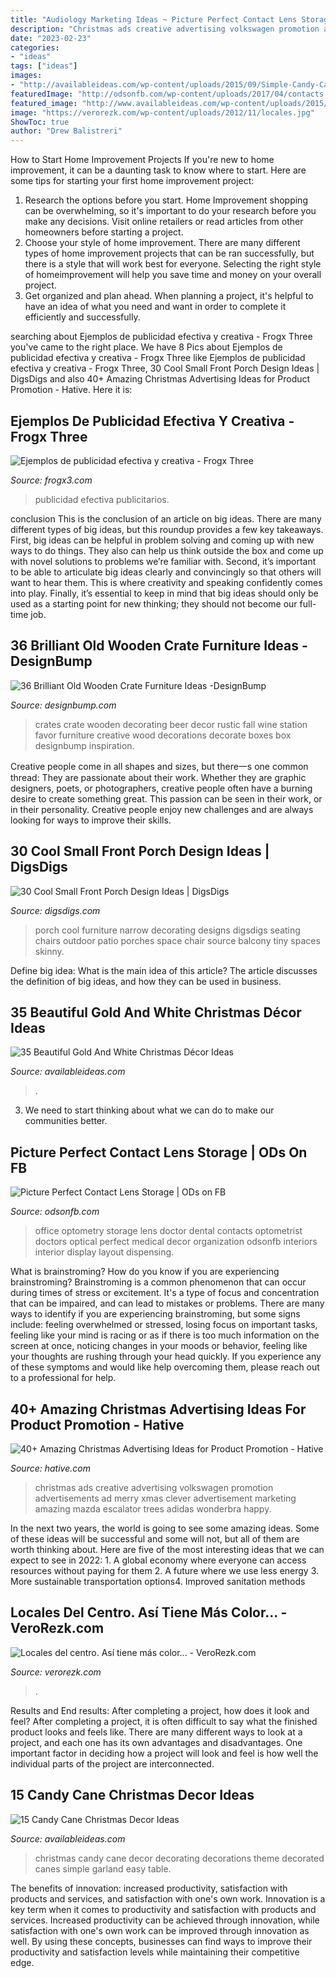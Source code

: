 ```yaml
---
title: "Audiology Marketing Ideas ~ Picture Perfect Contact Lens Storage"
description: "Christmas ads creative advertising volkswagen promotion advertisements ad merry xmas clever advertisement marketing amazing mazda escalator trees adidas wonderbra happy"
date: "2023-02-23"
categories:
- "ideas"
tags: ["ideas"]
images:
- "http://availableideas.com/wp-content/uploads/2015/09/Simple-Candy-Cane-Christmas-Decor.jpg"
featuredImage: "http://odsonfb.com/wp-content/uploads/2017/04/contacts.jpg"
featured_image: "http://www.availableideas.com/wp-content/uploads/2015/09/Gold-And-White-Christmas-Décor-Ideas-33.jpg"
image: "https://verorezk.com/wp-content/uploads/2012/11/locales.jpg"
ShowToc: true
author: "Drew Balistreri"
---
```



How to Start Home Improvement Projects
If you're new to home improvement, it can be a daunting task to know where to start. Here are some tips for starting your first home improvement project: 
1. Research the options before you start. Home Improvement shopping can be overwhelming, so it's important to do your research before you make any decisions. Visit online retailers or read articles from other homeowners before starting a project. 
2. Choose your style of home improvement. There are many different types of home improvement projects that can be ran successfully, but there is a style that will work best for everyone. Selecting the right style of homeimprovement will help you save time and money on your overall project. 
3. Get organized and plan ahead. When planning a project, it's helpful to have an idea of what you need and want in order to complete it efficiently and successfully.

	

		
searching about Ejemplos de publicidad efectiva y creativa - Frogx Three you've came to the right place. We have 8 Pics about Ejemplos de publicidad efectiva y creativa - Frogx Three like Ejemplos de publicidad efectiva y creativa - Frogx Three, 30 Cool Small Front Porch Design Ideas | DigsDigs and also 40+ Amazing Christmas Advertising Ideas for Product Promotion - Hative. Here it is:
		
    
## Ejemplos De Publicidad Efectiva Y Creativa - Frogx Three

<img loading=lazy src="https://www.frogx3.com/wp-content/uploads/2014/04/publicidad-apple.jpg" onerror="this.onerror=null;this.src='https://tse1.mm.bing.net/th?id=OIP.axDdB2PddBT28R0Qr_PsQAHaKT&amp;pid=15.1';" alt="Ejemplos de publicidad efectiva y creativa - Frogx Three">

_Source: frogx3.com_

>publicidad efectiva publicitarios. 

	

conclusion
This is the conclusion of an article on big ideas. 
There are many different types of big ideas, but this roundup provides a few key takeaways. First, big ideas can be helpful in problem solving and coming up with new ways to do things. They also can help us think outside the box and come up with novel solutions to problems we’re familiar with. 
 Second, it’s important to be able to articulate big ideas clearly and convincingly so that others will want to hear them. This is where creativity and speaking confidently comes into play. Finally, it’s essential to keep in mind that big ideas should only be used as a starting point for new thinking; they should not become our full-time job.

    
## 36 Brilliant Old Wooden Crate Furniture Ideas -DesignBump

<img loading=lazy src="https://designbump.com/wp-content/uploads/2015/10/crate09.jpg" onerror="this.onerror=null;this.src='https://tse3.mm.bing.net/th?id=OIP.ywL7SreYT2_Rk7nFWorIXAHaLH&amp;pid=15.1';" alt="36 Brilliant Old Wooden Crate Furniture Ideas -DesignBump">

_Source: designbump.com_

>crates crate wooden decorating beer decor rustic fall wine station favor furniture creative wood decorations decorate boxes box designbump inspiration. 

	

Creative people come in all shapes and sizes, but there一s one common thread: They are passionate about their work. Whether they are graphic designers, poets, or photographers, creative people often have a burning desire to create something great. This passion can be seen in their work, or in their personality. Creative people enjoy new challenges and are always looking for ways to improve their skills.

    
## 30 Cool Small Front Porch Design Ideas | DigsDigs

<img loading=lazy src="http://www.digsdigs.com/photos/cool-small-front-porch-design-ideas-17.jpg" onerror="this.onerror=null;this.src='https://tse4.mm.bing.net/th?id=OIP.A_La0hqg43_lYL6Jh_EmhgHaJ4&amp;pid=15.1';" alt="30 Cool Small Front Porch Design Ideas | DigsDigs">

_Source: digsdigs.com_

>porch cool furniture narrow decorating designs digsdigs seating chairs outdoor patio porches space chair source balcony tiny spaces skinny. 

	

Define big idea: What is the main idea of this article?
The article discusses the definition of big ideas, and how they can be used in business.

    
## 35 Beautiful Gold And White Christmas Décor Ideas

<img loading=lazy src="http://www.availableideas.com/wp-content/uploads/2015/09/Gold-And-White-Christmas-Décor-Ideas-33.jpg" onerror="this.onerror=null;this.src='https://tse4.mm.bing.net/th?id=OIP.6P7udyTCiQYueauW-od2uQHaLH&amp;pid=15.1';" alt="35 Beautiful Gold And White Christmas Décor Ideas">

_Source: availableideas.com_

>. 

	

3. We need to start thinking about what we can do to make our communities better.

    
## Picture Perfect Contact Lens Storage | ODs On FB

<img loading=lazy src="http://odsonfb.com/wp-content/uploads/2017/04/contacts.jpg" onerror="this.onerror=null;this.src='https://tse3.mm.bing.net/th?id=OIP.2p6WcMqnwWoVizCQEa6SiAHaJ4&amp;pid=15.1';" alt="Picture Perfect Contact Lens Storage | ODs on FB">

_Source: odsonfb.com_

>office optometry storage lens doctor dental contacts optometrist doctors optical perfect medical decor organization odsonfb interiors interior display layout dispensing. 

	

What is brainstroming?
How do you know if you are experiencing brainstroming? Brainstroming is a common phenomenon that can occur during times of stress or excitement. It's a type of focus and concentration that can be impaired, and can lead to mistakes or problems. There are many ways to identify if you are experiencing brainstroming, but some signs include: feeling overwhelmed or stressed, losing focus on important tasks, feeling like your mind is racing or as if there is too much information on the screen at once, noticing changes in your moods or behavior, feeling like your thoughts are rushing through your head quickly. If you experience any of these symptoms and would like help overcoming them, please reach out to a professional for help.

    
## 40+ Amazing Christmas Advertising Ideas For Product Promotion - Hative

<img loading=lazy src="https://hative.com/wp-content/uploads/2013/10/xmas-ads/volkswagen-christmas-ads-13.jpg" onerror="this.onerror=null;this.src='https://tse3.mm.bing.net/th?id=OIP.9u22e8ZPbG8v5y6oM_I9wwHaKn&amp;pid=15.1';" alt="40+ Amazing Christmas Advertising Ideas for Product Promotion - Hative">

_Source: hative.com_

>christmas ads creative advertising volkswagen promotion advertisements ad merry xmas clever advertisement marketing amazing mazda escalator trees adidas wonderbra happy. 

	

In the next two years, the world is going to see some amazing ideas. Some of these ideas will be successful and some will not, but all of them are worth thinking about. Here are five of the most interesting ideas that we can expect to see in 2022: 1. A global economy where everyone can access resources without paying for them 2. A future where we use less energy 3. More sustainable transportation options4. Improved sanitation methods
    
## Locales Del Centro. Así Tiene Más Color... - VeroRezk.com

<img loading=lazy src="https://verorezk.com/wp-content/uploads/2012/11/locales.jpg" onerror="this.onerror=null;this.src='https://tse2.mm.bing.net/th?id=OIP.m6LzGFvWdAiTe9SD45AlGwHaDf&amp;pid=15.1';" alt="Locales del centro. Así tiene más color... - VeroRezk.com">

_Source: verorezk.com_

>. 

	

Results and End results: After completing a project, how does it look and feel?
After completing a project, it is often difficult to say what the finished product looks and feels like. There are many different ways to look at a project, and each one has its own advantages and disadvantages. One important factor in deciding how a project will look and feel is how well the individual parts of the project are interconnected.

    
## 15 Candy Cane Christmas Decor Ideas

<img loading=lazy src="http://availableideas.com/wp-content/uploads/2015/09/Simple-Candy-Cane-Christmas-Decor.jpg" onerror="this.onerror=null;this.src='https://tse2.mm.bing.net/th?id=OIP.-W4x5GmigBRfrKUSnuhRwwDIEs&amp;pid=15.1';" alt="15 Candy Cane Christmas Decor Ideas">

_Source: availableideas.com_

>christmas candy cane decor decorating decorations theme decorated canes simple garland easy table. 

	

The benefits of innovation: increased productivity, satisfaction with products and services, and satisfaction with one's own work.
Innovation is a key term when it comes to productivity and satisfaction with products and services. Increased productivity can be achieved through innovation, while satisfaction with one's own work can be improved through innovation as well. By using these concepts, businesses can find ways to improve their productivity and satisfaction levels while maintaining their competitive edge.

